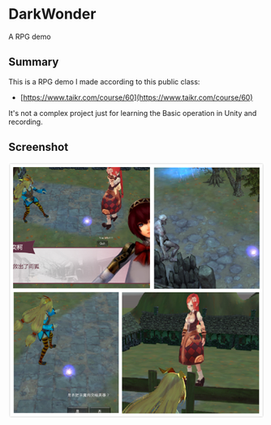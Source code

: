 # DarkWonder
A RPG demo
## Summary
This is a RPG demo I made according to this public class:  
 * [https://www.taikr.com/course/60](https://www.taikr.com/course/60)  
 
 It's not a complex project just for learning the Basic operation in Unity and
 recording.
 
## Screenshot
![DarkWonder](https://github.com/bia24/DarkWonder/blob/master/DarkWonder.png)
